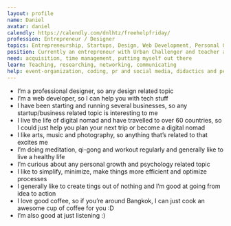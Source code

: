```yaml
---
layout: profile
name: Daniel
avatar: daniel
calendly: https://calendly.com/dnlhtz/freehelpfriday/ 
profession: Entrepreneur / Designer
topics: Entrepreneurship, Startups, Design, Web Development, Personal Growth, Meditation, Traveling & Location Independence, Photography
position: Currently an entrepreneur with Urban Challenger and teacher at x school
need: acquisition, time management, putting myself out there
learn: Teaching, researching, networking, communicating
help: event-organization, coding, pr and social media, didactics and pedagogics in school
---
```


* I’m a professional designer, so any design related topic
* I’m a web developer, so I can help you with tech stuff
* I have been starting and running several businesses, so any startup/business related topic is interesting to me
* I live the life of digital nomad and have travelled to over 60 countries, so I could just help you plan your next trip or become a digital nomad
* I like arts, music and photography, so anything that’s related to that excites me
* I’m doing meditation, qi-gong and workout regularly and generally like to live a healthy life
* I’m curious about any personal growth and psychology related topic
* I like to simplify, minimize, make things more efficient and optimize processes
* I generally like to create tings out of nothing and I’m good at going from idea to action
* I love good coffee, so if you’re around Bangkok, I can just cook an awesome cup of coffee for you :D
* I’m also good at just listening :) 